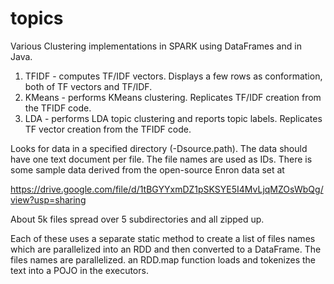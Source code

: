 # topics
Various Clustering implementations in SPARK using DataFrames and in Java.

1. TFIDF - computes TF/IDF vectors. Displays a few rows as conformation, both of TF vectors and TF/IDF.
2. KMeans - performs KMeans clustering. Replicates TF/IDF creation from the TFIDF code.
3. LDA - performs LDA topic clustering and reports topic labels. Replicates TF vector creation from the TFIDF code.

Looks for data in a specified directory (-Dsource.path). The data should have one text document per file. 
The file names are used as IDs.  There is some sample data derived from the open-source Enron data set at 

https://drive.google.com/file/d/1tBGYYxmDZ1pSKSYE5I4MvLjqMZOsWbQg/view?usp=sharing

About 5k files spread over 5 subdirectories and all zipped up.

Each of these uses a separate static method to create a list of files names which are parallelized into an RDD and then converted to a DataFrame. The files names are parallelized. an RDD.map function loads and tokenizes the text into a POJO in the executors.


